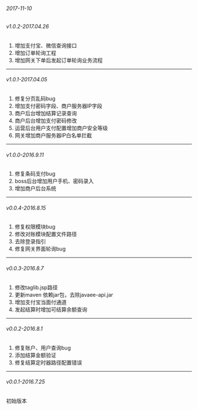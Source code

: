 ###### 2017-11-10


###### v1.0.2-2017.04.26
1. 增加支付宝、微信查询接口
2. 增加订单轮询工程
3. 增加网关下单后发起订单轮询业务流程
----------------------------------------------------------------------------------

###### v1.0.1-2017.04.05
1. 修复分页乱码bug
2. 增加支付密码字段、商户服务器IP字段
3. 商户后台增加结算记录查询
4. 商户后台增加支付密码修改
5. 运营后台用户支付配置增加商户安全等级
6. 网关增加商户服务器IP白名单拦截
----------------------------------------------------------------------------------

###### v1.0.0-2016.9.11
1. 修复条码支付bug
2. boss后台增加用户手机、密码录入
3. 增加商户后台系统

----------------------------------------------------------------------------------

###### v0.0.4-2016.8.15
1. 修复权限模块bug
2. 修改对账模块配置文件路径
3. 去除登录指引
4. 修复网关界面轮询bug

----------------------------------------------------------------------------------

###### v0.0.3-2016.8.7
1. 修改taglib.jsp路径
2. 更新maven 依赖jar包，去除javaee-api.jar
3. 增加支付宝当面付通道
4. 发起结算时增加可结算余额查询

----------------------------------------------------------------------------------

###### v0.0.2-2016.8.1
1. 修复账户、用户查询bug
2. 添加结算金额验证
3. 修复结算定时器路径配置错误

----------------------------------------------------------------------------------

###### v0.0.1-2016.7.25
初始版本
